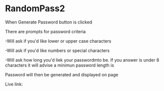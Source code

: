 # RandomPass2

When Generate Password button is clicked

There are prompts for password criteria

-Will ask if you'd like lower or upper case characters

-Will ask if you'd like numbers or special characters

-Will ask how long you'd liek your passwordmto be. If you answer is under 8 characters it will advise a minimun password length is 

Password will then be generated and displayed on page

Live link:
